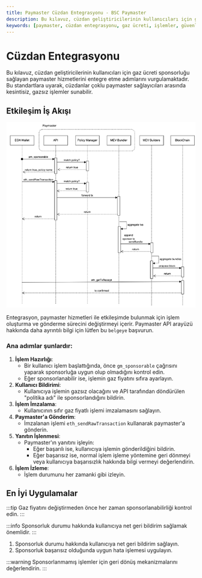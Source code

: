 ```yaml
---
title: Paymaster Cüzdan Entegrasyonu - BSC Paymaster
description: Bu kılavuz, cüzdan geliştiricilerinin kullanıcıları için gaz ücreti sponsorluğu sağlayan paymaster hizmetlerini entegre etme adımlarını vurgulamaktadır. Cüzdanlar, çoklu paymaster sağlayıcıları arasında kesintisiz, gazsız işlemler sunmak için gereken standartları ele almaktadır.
keywords: [paymaster, cüzdan entegrasyonu, gaz ücreti, işlemler, güvenli işlemler]
---
```


# Cüzdan Entegrasyonu

Bu kılavuz, cüzdan geliştiricilerinin kullanıcıları için gaz ücreti sponsorluğu sağlayan paymaster hizmetlerini entegre etme adımlarını vurgulamaktadır. Bu standartlara uyarak, cüzdanlar çoklu paymaster sağlayıcıları arasında kesintisiz, gazsız işlemler sunabilir.

## Etkileşim İş Akışı

![wallet-paymaster](../../../images/bnb-chain/bnb-smart-chain/img/paymaster-wallet.png)

Entegrasyon, paymaster hizmetleri ile etkileşimde bulunmak için işlem oluşturma ve gönderme sürecini değiştirmeyi içerir. Paymaster API arayüzü hakkında daha ayrıntılı bilgi için lütfen bu `belgeye` başvurun.

### Ana adımlar şunlardır:

1. **İşlem Hazırlığı**:
    *   Bir kullanıcı işlem başlattığında, önce `gm_sponsorable` çağrısını yaparak sponsorluğa uygun olup olmadığını kontrol edin.
    *   Eğer sponsorlanabilir ise, işlemin gaz fiyatını sıfıra ayarlayın.
2. **Kullanıcı Bildirimi**:
    *   Kullanıcıya işlemin gazsız olacağını ve API tarafından döndürülen "politika adı" ile sponsorlandığını bildirin.
3. **İşlem İmzalama**:
    *   Kullanıcının sıfır gaz fiyatlı işlemi imzalamasını sağlayın.
4. **Paymaster'a Gönderim**:
    *   İmzalanan işlemi `eth_sendRawTransaction` kullanarak paymaster'a gönderin.
5. **Yanıtın İşlenmesi**:
    *   Paymaster'ın yanıtını işleyin:
        *   Eğer başarılı ise, kullanıcıya işlemin gönderildiğini bildirin.
        *   Eğer başarısız ise, normal işlem işleme yöntemine geri dönmeyi veya kullanıcıya başarısızlık hakkında bilgi vermeyi değerlendirin.
6. **İşlem İzleme**:
    *   İşlem durumunu her zamanki gibi izleyin.

## En İyi Uygulamalar

:::tip
Gaz fiyatını değiştirmeden önce her zaman sponsorlanabilirliği kontrol edin.
:::

:::info
Sponsorluk durumu hakkında kullanıcıya net geri bildirim sağlamak önemlidir.
:::

1. Sponsorluk durumu hakkında kullanıcıya net geri bildirim sağlayın.
2. Sponsorluk başarısız olduğunda uygun hata işlemesi uygulayın.
   
:::warning
Sponsorlanmamış işlemler için geri dönüş mekanizmalarını değerlendirin.
:::